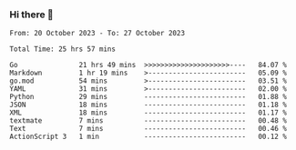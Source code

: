### Hi there 👋

<!--
**zhumeme/zhumeme** is a ✨ _special_ ✨ repository because its `README.md` (this file) appears on your GitHub profile.

Here are some ideas to get you started:

- 🔭 I’m currently working on ...
- 🌱 I’m currently learning ...
- 👯 I’m looking to collaborate on ...
- 🤔 I’m looking for help with ...
- 💬 Ask me about ...
- 📫 How to reach me: ...
- 😄 Pronouns: ...
- ⚡ Fun fact: ...
-->

<!--START_SECTION:waka-->

```all_time
From: 20 October 2023 - To: 27 October 2023

Total Time: 25 hrs 57 mins

Go               21 hrs 49 mins  >>>>>>>>>>>>>>>>>>>>>----   84.07 %
Markdown         1 hr 19 mins    >------------------------   05.09 %
go.mod           54 mins         >------------------------   03.51 %
YAML             31 mins         >------------------------   02.00 %
Python           29 mins         -------------------------   01.88 %
JSON             18 mins         -------------------------   01.18 %
XML              18 mins         -------------------------   01.17 %
textmate         7 mins          -------------------------   00.48 %
Text             7 mins          -------------------------   00.46 %
ActionScript 3   1 min           -------------------------   00.12 %
```

<!--END_SECTION:waka-->
